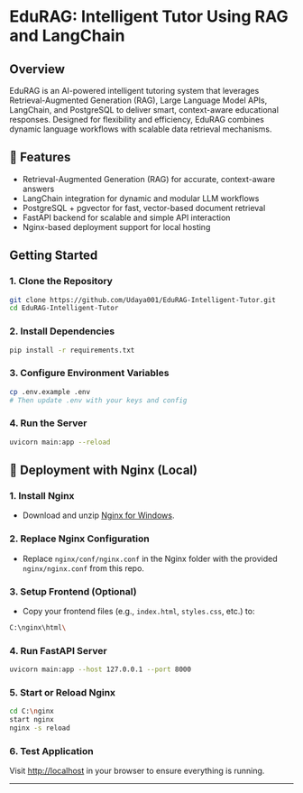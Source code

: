 # EduRAG: Intelligent Tutor Using RAG and LangChain

##  Overview

EduRAG is an AI-powered intelligent tutoring system that leverages Retrieval-Augmented Generation (RAG), Large Language Model APIs, LangChain, and PostgreSQL to deliver smart, context-aware educational responses. Designed for flexibility and efficiency, EduRAG combines dynamic language workflows with scalable data retrieval mechanisms.

## 🌟 Features

* Retrieval-Augmented Generation (RAG) for accurate, context-aware answers
* LangChain integration for dynamic and modular LLM workflows
* PostgreSQL + pgvector for fast, vector-based document retrieval
* FastAPI backend for scalable and simple API interaction
* Nginx-based deployment support for local hosting

##  Getting Started

### 1. Clone the Repository

```bash
git clone https://github.com/Udaya001/EduRAG-Intelligent-Tutor.git
cd EduRAG-Intelligent-Tutor
```

### 2. Install Dependencies

```bash
pip install -r requirements.txt
```

### 3. Configure Environment Variables

```bash
cp .env.example .env
# Then update .env with your keys and config
```

### 4. Run the Server

```bash
uvicorn main:app --reload
```

## 🔧 Deployment with Nginx (Local)

### 1. Install Nginx

* Download and unzip [Nginx for Windows](https://nginx.org/en/download.html).

### 2. Replace Nginx Configuration

* Replace `nginx/conf/nginx.conf` in the Nginx folder with the provided `nginx/nginx.conf` from this repo.

### 3. Setup Frontend (Optional)

* Copy your frontend files (e.g., `index.html`, `styles.css`, etc.) to:

```bash
C:\nginx\html\
```

### 4. Run FastAPI Server

```bash
uvicorn main:app --host 127.0.0.1 --port 8000
```

### 5. Start or Reload Nginx

```bash
cd C:\nginx
start nginx
nginx -s reload
```

### 6. Test Application

Visit [http://localhost](http://localhost) in your browser to ensure everything is running.

---
